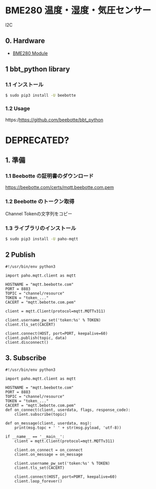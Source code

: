 # BME280 温度・湿度・気圧センサー

I2C

## 0. Hardware

* [BME280 Module](https://www.amazon.co.jp/dp/B074FRX96Z/)

## 1 bbt_python library

### 1.1 インストール

```bash
$ sudo pip3 install -U beebotte
```

### 1.2 Usage

https:/https://github.com/beebotte/bbt_python


# DEPRECATED?
## 1. 準備

### 1.1 Beebotte の証明書のダウンロード

https://beebotte.com/certs/mqtt.beebotte.com.pem

### 1.2 Beebotte のトークン取得

Channel Tokenの文字列をコピー

### 1.3 ライブラリのインストール

```bash
$ sudo pip3 install -U paho-mqtt
```

## 2 Publish

```
#!/usr/bin/env python3

import paho.mqtt.client as mqtt

HOSTNAME = "mqtt.beebotte.com"
PORT = 8883
TOPIC = "channel/resource"
TOKEN = "token_..."
CACERT = "mqtt.bebotte.com.pem"

client = mqtt.Client(protocol=mqtt.MQTTv311)

client.username_pw_set('token:%s' % TOKEN)
client.tls_set(CACERT)

client.connect(HOST, port=PORT, keepalive=60)
client.publish(topic, data)
client.disconnect()
```

## 3. Subscribe

```
#!/usr/bin/env python3

import paho.mqtt.client as mqtt

HOSTNAME = "mqtt.beebotte.com"
PORT = 8883
TOPIC = "channel/resource"
TOKEN = "token_..."
CACERT = "mqtt.bebotte.com.pem"
def on_connect(client, userdata, flags, response_code):
    client.subscribe(topic)

def on_message(client, userdata, msg):
    print(msg.topc + ' ' + str(msg.pyload, 'utf-8))

if __name__ == '__main__':
    client = mqtt.Client(protocol=mqtt.MQTTv311)

    client.on_connect = on_connect
    client.on_message = on_message

    client.username_pw_set('token:%s' % TOKEN)
    client.tls_set(CACERT)

    client.connect(HOST, port=PORT, keepalive=60)
    client.loop_forever()
```

